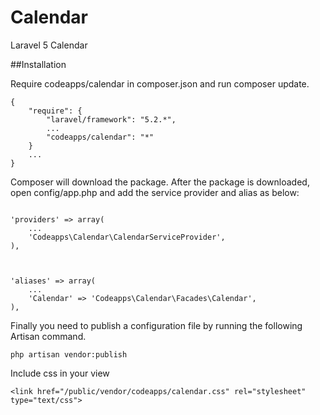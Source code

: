 # Calendar
Laravel 5 Calendar

##Installation

Require codeapps/calendar in composer.json and run composer update.

```
{
    "require": {
        "laravel/framework": "5.2.*",
        ...
        "codeapps/calendar": "*"
    }
    ...
}
```

Composer will download the package. After the package is downloaded, open config/app.php and add the service provider and alias as below:

```

'providers' => array(
    ...
    'Codeapps\Calendar\CalendarServiceProvider',
),



'aliases' => array(
    ...
    'Calendar' => 'Codeapps\Calendar\Facades\Calendar',
),

```
Finally you need to publish a configuration file by running the following Artisan command.

```
php artisan vendor:publish
```

Include css in your view

```
<link href="/public/vendor/codeapps/calendar.css" rel="stylesheet" type="text/css">

```
